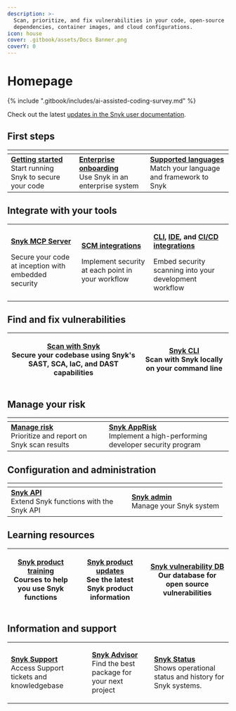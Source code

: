 ```yaml
---
description: >-
  Scan, prioritize, and fix vulnerabilities in your code, open-source
  dependencies, container images, and cloud configurations.
icon: house
cover: .gitbook/assets/Docs Banner.png
coverY: 0
---
```


# Homepage

{% include ".gitbook/includes/ai-assisted-coding-survey.md" %}

Check out the latest [updates in the Snyk user documentation](discover-snyk/whats-new.md).

## First steps

<table data-header-hidden data-full-width="false"><thead><tr><th></th><th></th><th></th></tr></thead><tbody><tr><td><mark style="color:purple;">​</mark><a href="discover-snyk/getting-started/"><strong>Getting started</strong></a><br>Start running Snyk to secure your code</td><td><a href="implementation-and-setup/enterprise-setup/"><strong>Enterprise onboarding</strong></a><br>Use Snyk in an enterprise system</td><td><a href="supported-languages/supported-languages-package-managers-and-frameworks.md"><strong>Supported languages</strong></a><br>Match your language and framework to Snyk</td></tr></tbody></table>

## Integrate with your tools <a href="#explore-snyk-products" id="explore-snyk-products"></a>

|                                                                                                                                                                           |                                                                                                                                                  |                                                                                                                                                                                                                                                                                                                                                           |
| ------------------------------------------------------------------------------------------------------------------------------------------------------------------------- | ------------------------------------------------------------------------------------------------------------------------------------------------ | --------------------------------------------------------------------------------------------------------------------------------------------------------------------------------------------------------------------------------------------------------------------------------------------------------------------------------------------------------- |
| <p><a href="integrations/developer-guardrails-for-agentic-workflows/"><strong>Snyk MCP Server</strong></a></p><p>Secure your code at inception with embedded security</p> | <p><a href="developer-tools/scm-integrations/"><strong>SCM integrations</strong></a></p><p>Implement security at each point in your workflow</p> | <p><a href="developer-tools/snyk-cli/"><strong>CLI</strong></a><strong>,</strong> <a href="developer-tools/snyk-ide-plugins-and-extensions/"><strong>IDE</strong></a><strong>, and</strong> <a href="developer-tools/snyk-ci-cd-integrations/"><strong>CI/CD integrations</strong></a>  </p><p>Embed security scanning into your development workflow</p> |

## Find and fix vulnerabilities <a href="#explore-snyk-products" id="explore-snyk-products"></a>

| <p><a href="scan-with-snyk/overview.md"><strong>Scan with Snyk</strong></a><br>Secure your codebase using Snyk's SAST, SCA, IaC, and DAST capabilities</p> | <p><a href="developer-tools/snyk-cli/"><strong>Snyk CLI</strong></a><br>Scan with Snyk locally on your command line</p> |
| ---------------------------------------------------------------------------------------------------------------------------------------------------------- | ----------------------------------------------------------------------------------------------------------------------- |

## Manage your risk

<table data-header-hidden><thead><tr><th width="254"></th><th width="325"></th></tr></thead><tbody><tr><td><a href="manage-risk/manage-risk.md"><strong>Manage risk</strong></a><br>Prioritize and report on Snyk scan results</td><td><a href="scan-with-snyk/snyk-apprisk.md"><strong>Snyk AppRisk</strong></a><br>Implement a high-performing developer security program</td></tr></tbody></table>

## Configuration and administration <a href="#use-other-resources" id="use-other-resources"></a>

<table data-header-hidden><thead><tr><th width="259"></th><th></th></tr></thead><tbody><tr><td><a href="snyk-api/snyk-api.md"><strong>Snyk API</strong></a><br>Extend Snyk functions with the Snyk API</td><td><a href="snyk-platform-administration/snyk-admin.md"><strong>Snyk admin</strong></a><br>Manage your Snyk system</td></tr></tbody></table>

## Learning resources

| <p><a href="https://learn.snyk.io/catalog/product-training/?type=product-training"><strong>Snyk product training</strong></a><br>Courses to help you use Snyk functions</p> | <p>​<a href="https://updates.snyk.io/"><strong>Snyk product updates</strong></a><br>See the latest Snyk product information</p> | <p><a href="https://security.snyk.io/"><strong>Snyk vulnerability DB</strong></a><br>Our database for open source vulnerabilities</p> |
| --------------------------------------------------------------------------------------------------------------------------------------------------------------------------- | ------------------------------------------------------------------------------------------------------------------------------- | ------------------------------------------------------------------------------------------------------------------------------------- |

## Information and support

|                                                                                                                            |                                                                                                                                              |                                                                                                                                     |
| -------------------------------------------------------------------------------------------------------------------------- | -------------------------------------------------------------------------------------------------------------------------------------------- | ----------------------------------------------------------------------------------------------------------------------------------- |
| <p><a href="https://support.snyk.io/s/">​<strong>Snyk Support</strong></a><br>Access Support tickets and knowledgebase</p> | <p><strong>​</strong><a href="https://snyk.io/advisor/"><strong>Snyk Advisor</strong></a><br>Find the best package for your next project</p> | <p><a href="https://status.snyk.io/"><strong>Snyk Status</strong></a><br>Shows operational status and history for Snyk systems.</p> |
